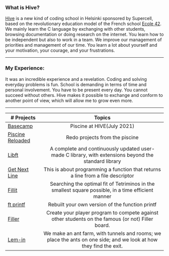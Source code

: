 ### What is Hive?
  [Hive](www.hive.fi/en/about-hive/) is a new kind of coding school in Helsinki sponsored by Supercell, based on the revolutionary education model of the French school [Ecole 42](https://42.fr/).  
  We mainly learn the C language by exchanging with other students, browsing documentation or doing research on the internet. You learn how to be independent but also to work in a team. We improve our management of priorities and management of our time. You learn a lot about yourself and your motivation, your courage, and your frustrations.
***
### My Experience:
It was an incredible experience and a revelation. Coding and solving everyday problems is fun. School is demanding in terms of time and personal involvement. You have to be present every day. You cannot succeed without others. Hive makes it possible to exchange and conform to another point of view, which will allow me to grow even more.
***
|# Projects | Topics                                                    |
|------|:---------------------------------------------------------:|
| [Basecamp](./basecamp/basecamp.md)  |  Piscine at HIVE(July 2021)|
| [Piscine Reloaded](./PiscineReloaded/reloaded.md) | Redo projects from the piscine |
| [Libft](./Libft/libft.md) | A complete and continuously updated user-made C library, with extensions beyond the standard library|
| [Get Next Line](./get_next_line/get_next_line.md) | This is about programming a function that returns a line from a file descriptor|
| [Fillit](./Fillit/fillit.md) | Searching the optimal fit of Tetriminos in the smallest square possible, in a time efficient manner|
| [ft printf](./ft_printf/ft_printf.md) | Rebuilt your own version of the function printf|
| [Filler](./Filler/filler.md) | Create your player program to compete against other students on the famous (or not) Filler board. |
| [Lem-in](./Lem-in/Lem-in.md) | We make an ant farm, with tunnels and rooms; we place the ants on one side; and we look at how they find the exit.|


